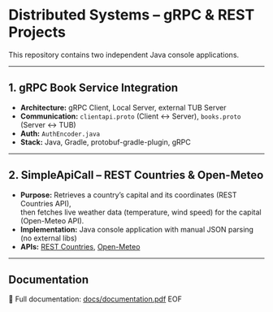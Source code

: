 # Distributed Systems – gRPC & REST Projects

This repository contains two independent Java console applications.

---

## 1. gRPC Book Service Integration
- **Architecture:** gRPC Client, Local Server, external TUB Server
- **Communication:** `clientapi.proto` (Client ↔ Server), `books.proto` (Server ↔ TUB)
- **Auth:** `AuthEncoder.java`
- **Stack:** Java, Gradle, protobuf-gradle-plugin, gRPC

---

## 2. SimpleApiCall – REST Countries & Open-Meteo
- **Purpose:** Retrieves a country’s capital and its coordinates (REST Countries API),  
  then fetches live weather data (temperature, wind speed) for the capital (Open-Meteo API).
- **Implementation:** Java console application with manual JSON parsing (no external libs)
- **APIs:** [REST Countries](https://restcountries.com/), [Open-Meteo](https://open-meteo.com/en/docs)

---

## Documentation
📄 Full documentation: [docs/documentation.pdf](docs/TarasLevankouASHA2.pdf)
EOF